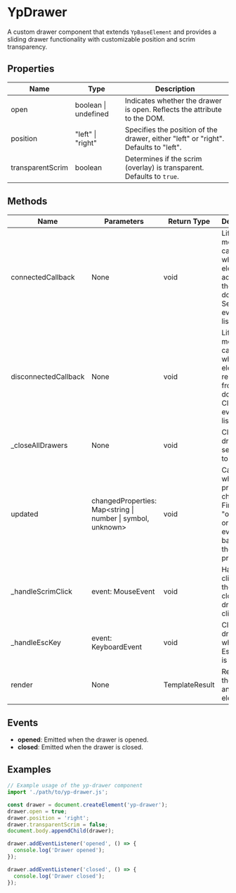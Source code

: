 # YpDrawer

A custom drawer component that extends `YpBaseElement` and provides a sliding drawer functionality with customizable position and scrim transparency.

## Properties

| Name              | Type                      | Description                                                                 |
|-------------------|---------------------------|-----------------------------------------------------------------------------|
| open              | boolean \| undefined      | Indicates whether the drawer is open. Reflects the attribute to the DOM.    |
| position          | "left" \| "right"         | Specifies the position of the drawer, either "left" or "right". Defaults to "left". |
| transparentScrim  | boolean                   | Determines if the scrim (overlay) is transparent. Defaults to `true`.       |

## Methods

| Name                | Parameters                                      | Return Type | Description                                                                 |
|---------------------|-------------------------------------------------|-------------|-----------------------------------------------------------------------------|
| connectedCallback   | None                                            | void        | Lifecycle method called when the element is added to the document. Sets up event listeners. |
| disconnectedCallback| None                                            | void        | Lifecycle method called when the element is removed from the document. Cleans up event listeners. |
| _closeAllDrawers    | None                                            | void        | Closes the drawer by setting `open` to `false`.                            |
| updated             | changedProperties: Map<string \| number \| symbol, unknown> | void        | Called when properties change. Fires "opened" or "closed" events based on the `open` property. |
| _handleScrimClick   | event: MouseEvent                               | void        | Handles clicks on the scrim to close the drawer if clicked.                |
| _handleEscKey       | event: KeyboardEvent                            | void        | Closes the drawer when the Escape key is pressed.                          |
| render              | None                                            | TemplateResult | Renders the drawer and scrim elements.                                      |

## Events

- **opened**: Emitted when the drawer is opened.
- **closed**: Emitted when the drawer is closed.

## Examples

```typescript
// Example usage of the yp-drawer component
import './path/to/yp-drawer.js';

const drawer = document.createElement('yp-drawer');
drawer.open = true;
drawer.position = 'right';
drawer.transparentScrim = false;
document.body.appendChild(drawer);

drawer.addEventListener('opened', () => {
  console.log('Drawer opened');
});

drawer.addEventListener('closed', () => {
  console.log('Drawer closed');
});
```